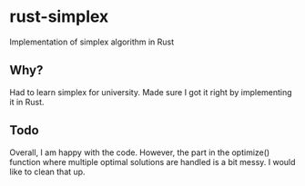 # rust-simplex

Implementation of simplex algorithm in Rust

## Why?

Had to learn simplex for university. Made sure I got it right by implementing it in Rust.

## Todo

Overall, I am happy with the code. However, the part in the optimize() function where multiple optimal solutions are handled is a bit messy. I would like to clean that up.
